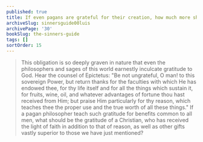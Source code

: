 ```yaml
---
published: true
title: If even pagans are grateful for their creation, how much more should a Christian be
archiveSlug: sinnersguide00luis
archivePage: '30'
bookSlug: the-sinners-guide
tags: []
sortOrder: 15
---
```


> This obligation is so deeply graven in nature that even the philosophers and sages of this world earnestly inculcate gratitude to God. Hear the counsel of Epictetus: "Be not ungrateful, O man! to this sovereign Power, but return thanks for the faculties with which He has endowed thee, for thy life itself and for all the things which sustain it, for fruits, wine, oil, and whatever advantages of fortune thou hast received from Him; but praise Him particularly for thy reason, which teaches thee the proper use and the true worth of all these things." If a pagan philosopher teach such gratitude for benefits common to all men, what should be the gratitude of a Christian, who has received the light of faith in addition to that of reason, as well as other gifts vastly superior to those we have just mentioned?
